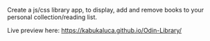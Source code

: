Create a js/css library app, to display, add and remove books to your personal collection/reading list.

Live preview here:
https://kabukaluca.github.io/Odin-Library/
